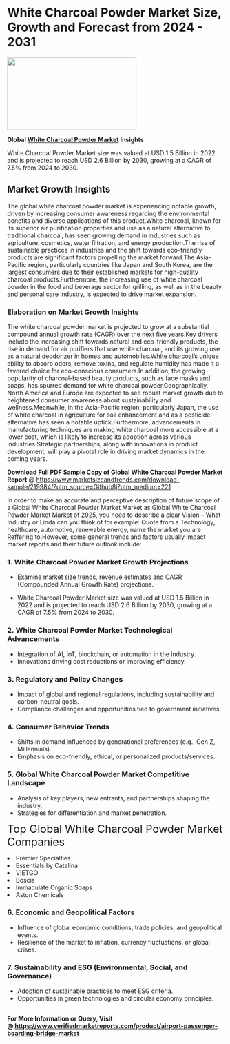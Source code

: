 <H1>White Charcoal Powder Market Size, Growth and Forecast from 2024 - 2031</H1><img class="aligncenter size-medium wp-image-584254" src="https://thirdeyenews.in/wp-content/uploads/2024/09/Global-Market-Research-300x168.jpeg" alt="" width="300" height="168" /><p><strong>Global&nbsp;<a href="https://www.marketsizeandtrends.com/download-sample/219984/?utm_source=Github8j?utm_medium=221">White Charcoal Powder Market</a> Insights</strong></p><p>White Charcoal Powder Market size was valued at USD 1.5 Billion in 2022 and is projected to reach USD 2.6 Billion by 2030, growing at a CAGR of 7.5% from 2024 to 2030.</p><p><h2>Market Growth Insights</h2> The global white charcoal powder market is experiencing notable growth, driven by increasing consumer awareness regarding the environmental benefits and diverse applications of this product.White charcoal, known for its superior air purification properties and use as a natural alternative to traditional charcoal, has seen growing demand in industries such as agriculture, cosmetics, water filtration, and energy production.The rise of sustainable practices in industries and the shift towards eco-friendly products are significant factors propelling the market forward.The Asia-Pacific region, particularly countries like Japan and South Korea, are the largest consumers due to their established markets for high-quality charcoal products.Furthermore, the increasing use of white charcoal powder in the food and beverage sector for grilling, as well as in the beauty and personal care industry, is expected to drive market expansion.<h3>Elaboration on Market Growth Insights</h3> The white charcoal powder market is projected to grow at a substantial compound annual growth rate (CAGR) over the next five years.Key drivers include the increasing shift towards natural and eco-friendly products, the rise in demand for air purifiers that use white charcoal, and its growing use as a natural deodorizer in homes and automobiles.White charcoal’s unique ability to absorb odors, remove toxins, and regulate humidity has made it a favored choice for eco-conscious consumers.In addition, the growing popularity of charcoal-based beauty products, such as face masks and soaps, has spurred demand for white charcoal powder.Geographically, North America and Europe are expected to see robust market growth due to heightened consumer awareness about sustainability and wellness.Meanwhile, in the Asia-Pacific region, particularly Japan, the use of white charcoal in agriculture for soil enhancement and as a pesticide alternative has seen a notable uptick.Furthermore, advancements in manufacturing techniques are making white charcoal more accessible at a lower cost, which is likely to increase its adoption across various industries.Strategic partnerships, along with innovations in product development, will play a pivotal role in driving market dynamics in the coming years.<p><span class=""><strong>Download Full PDF Sample Copy of Global White Charcoal Powder Market Report</strong> @ <a href="https://www.marketsizeandtrends.com/download-sample/219984/?utm_source=Github8j?utm_medium=221" target="_blank">https://www.marketsizeandtrends.com/download-sample/219984/?utm_source=Github8j?utm_medium=221</a></span></p><p>In order to make an accurate and perceptive description of future scope of a Global&nbsp;White Charcoal Powder Market Market as Global&nbsp;White Charcoal Powder Market Market of 2025, you need to describe a clear Vision &ndash; What Industry or Linda can you think of for example: Quote from a Technology, healthcare, automotive, renewable energy, name the market you are Reffering to.However, some general trends and factors usually impact market reports and their future outlook include:</p><h3>1.&nbsp;<strong>White Charcoal Powder Market Growth Projections</strong></h3><ul><li>Examine market size trends, revenue estimates and CAGR (Compounded Annual Growth Rate) projections.</li><li><p>White Charcoal Powder Market size was valued at USD 1.5 Billion in 2022 and is projected to reach USD 2.6 Billion by 2030, growing at a CAGR of 7.5% from 2024 to 2030.</p></li></ul><h3>2.&nbsp;<strong>White Charcoal Powder Market Technological Advancements</strong></h3><ul><li>Integration of AI, IoT, blockchain, or automation in the industry.</li><li>Innovations driving cost reductions or improving efficiency.</li></ul><h3>3.&nbsp;<strong>Regulatory and Policy Changes</strong></h3><ul><li>Impact of global and regional regulations, including sustainability and carbon-neutral goals.</li><li>Compliance challenges and opportunities tied to government initiatives.</li></ul><h3>4.&nbsp;<strong>Consumer Behavior Trends</strong></h3><ul><li>Shifts in demand influenced by generational preferences (e.g., Gen Z, Millennials).</li><li>Emphasis on eco-friendly, ethical, or personalized products/services.</li></ul><h3>5.&nbsp;<strong>Global White Charcoal Powder Market Competitive Landscape</strong></h3><ul><li>Analysis of key players, new entrants, and partnerships shaping the industry.</li><li>Strategies for differentiation and market penetration.</li></ul><p data-pm-slice="1 1 []"><span style="color: inherit; font-family: inherit; font-size: 25px;">Top Global White Charcoal Powder Market Companies</span></p><div class="" data-test-id=""><p><li>Premier Specialties</li><li> Essentials by Catalina</li><li> VIETGO</li><li> Boscia</li><li> Immaculate Organic Soaps</li><li> Aston Chemicals</li></p></div><h3>6.&nbsp;<strong>Economic and Geopolitical Factors</strong></h3><ul><li>Influence of global economic conditions, trade policies, and geopolitical events.</li><li>Resilience of the market to inflation, currency fluctuations, or global crises.</li></ul><h3>7.&nbsp;<strong>Sustainability and ESG (Environmental, Social, and Governance)</strong></h3><ul><li>Adoption of sustainable practices to meet ESG criteria.</li><li>Opportunities in green technologies and circular economy principles.</li></ul><h2><strong style="font-size: 14px;">For More Information or Query, Visit @&nbsp;</strong><a style="background-color: #ffffff; font-size: 14px;" href="https://www.marketsizeandtrends.com/report/white-charcoal-powder-market/" target="_blank">https://www.verifiedmarketreports.com/product/airport-passenger-boarding-bridge-market</a></h2>